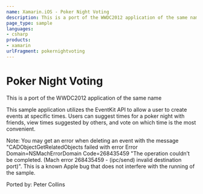 ```yaml
---
name: Xamarin.iOS - Poker Night Voting
description: This is a port of the WWDC2012 application of the same name This sample application utilizes the EventKit API to allow a user to create events at...
page_type: sample
languages:
- csharp
products:
- xamarin
urlFragment: pokernightvoting
---
```

# Poker Night Voting

This is a port of the WWDC2012 application of the same name

This sample application utilizes the EventKit API to allow a user to
create events at specific times.  Users can suggest times for a poker
night with friends, view times suggested by others, and vote on which
time is the most convenient.

Note: You may get an error when deleting an event with the message "CADObjectGetRelatedObjects failed with error Error Domain=NSMachErrorDomain Code=268435459 "The operation couldn’t be completed. (Mach error 268435459 - (ipc/send) invalid destination port)". This is a known Apple bug that does not interfere with the running of the sample.

Ported by: Peter Collins
